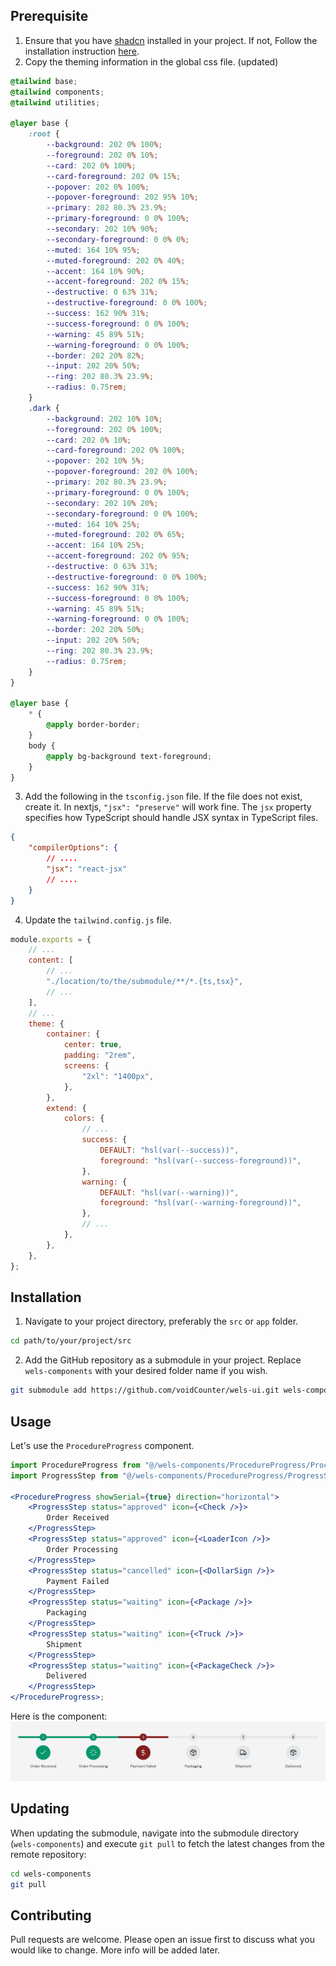 ## Prerequisite

1. Ensure that you have [shadcn](https://ui.shadcn.com) installed in your project. If not, Follow the installation instruction [here](https://ui.shadcn.com/docs/installation).
2. Copy the theming information in the global css file. (updated)

```css
@tailwind base;
@tailwind components;
@tailwind utilities;

@layer base {
    :root {
        --background: 202 0% 100%;
        --foreground: 202 0% 10%;
        --card: 202 0% 100%;
        --card-foreground: 202 0% 15%;
        --popover: 202 0% 100%;
        --popover-foreground: 202 95% 10%;
        --primary: 202 80.3% 23.9%;
        --primary-foreground: 0 0% 100%;
        --secondary: 202 10% 90%;
        --secondary-foreground: 0 0% 0%;
        --muted: 164 10% 95%;
        --muted-foreground: 202 0% 40%;
        --accent: 164 10% 90%;
        --accent-foreground: 202 0% 15%;
        --destructive: 0 63% 31%;
        --destructive-foreground: 0 0% 100%;
        --success: 162 90% 31%;
        --success-foreground: 0 0% 100%;
        --warning: 45 89% 51%;
        --warning-foreground: 0 0% 100%;
        --border: 202 20% 82%;
        --input: 202 20% 50%;
        --ring: 202 80.3% 23.9%;
        --radius: 0.75rem;
    }
    .dark {
        --background: 202 10% 10%;
        --foreground: 202 0% 100%;
        --card: 202 0% 10%;
        --card-foreground: 202 0% 100%;
        --popover: 202 10% 5%;
        --popover-foreground: 202 0% 100%;
        --primary: 202 80.3% 23.9%;
        --primary-foreground: 0 0% 100%;
        --secondary: 202 10% 20%;
        --secondary-foreground: 0 0% 100%;
        --muted: 164 10% 25%;
        --muted-foreground: 202 0% 65%;
        --accent: 164 10% 25%;
        --accent-foreground: 202 0% 95%;
        --destructive: 0 63% 31%;
        --destructive-foreground: 0 0% 100%;
        --success: 162 90% 31%;
        --success-foreground: 0 0% 100%;
        --warning: 45 89% 51%;
        --warning-foreground: 0 0% 100%;
        --border: 202 20% 50%;
        --input: 202 20% 50%;
        --ring: 202 80.3% 23.9%;
        --radius: 0.75rem;
    }
}

@layer base {
    * {
        @apply border-border;
    }
    body {
        @apply bg-background text-foreground;
    }
}
```

3. Add the following in the `tsconfig.json` file. If the file does not exist, create it. In nextjs, `"jsx": "preserve"` will work fine. The `jsx` property specifies how TypeScript should handle JSX syntax in TypeScript files.

```json
{
    "compilerOptions": {
        // ....
        "jsx": "react-jsx"
        // ....
    }
}
```

4. Update the `tailwind.config.js` file.

```js
module.exports = {
    // ...
    content: [
        // ...
        "./location/to/the/submodule/**/*.{ts,tsx}",
        // ...
    ],
    // ...
    theme: {
        container: {
            center: true,
            padding: "2rem",
            screens: {
                "2xl": "1400px",
            },
        },
        extend: {
            colors: {
                // ...
                success: {
                    DEFAULT: "hsl(var(--success))",
                    foreground: "hsl(var(--success-foreground))",
                },
                warning: {
                    DEFAULT: "hsl(var(--warning))",
                    foreground: "hsl(var(--warning-foreground))",
                },
                // ...
            },
        },
    },
};
```

## Installation

1. Navigate to your project directory, preferably the `src` or `app` folder.

```bash
cd path/to/your/project/src
```

2. Add the GitHub repository as a submodule in your project. Replace `wels-components` with your desired folder name if you wish.

```bash
git submodule add https://github.com/voidCounter/wels-ui.git wels-components
```

## Usage

Let's use the `ProcedureProgress` component.

```jsx
import ProcedureProgress from "@/wels-components/ProcedureProgress/ProcedureProgress";
import ProgressStep from "@/wels-components/ProcedureProgress/ProgressStep";

<ProcedureProgress showSerial={true} direction="horizontal">
    <ProgressStep status="approved" icon={<Check />}>
        Order Received
    </ProgressStep>
    <ProgressStep status="approved" icon={<LoaderIcon />}>
        Order Processing
    </ProgressStep>
    <ProgressStep status="cancelled" icon={<DollarSign />}>
        Payment Failed
    </ProgressStep>
    <ProgressStep status="waiting" icon={<Package />}>
        Packaging
    </ProgressStep>
    <ProgressStep status="waiting" icon={<Truck />}>
        Shipment
    </ProgressStep>
    <ProgressStep status="waiting" icon={<PackageCheck />}>
        Delivered
    </ProgressStep>
</ProcedureProgress>;
```

Here is the component:
![image](images/order_processing_progress.png)

## Updating

When updating the submodule, navigate into the submodule directory (`wels-components`) and execute `git pull` to fetch the latest changes from the remote repository:

```bash
cd wels-components
git pull
```

## Contributing

Pull requests are welcome. Please open an issue first to discuss what you would like to change. More info will be added later.
